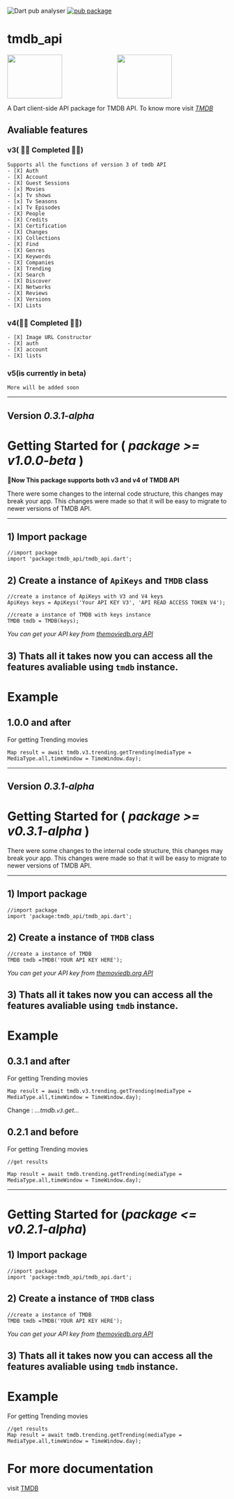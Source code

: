 ![Dart pub analyser](https://github.com/Arunnaidu3470/tmdb_api/workflows/Dart%20pub%20analyser/badge.svg?branch=master)
[![pub package](https://img.shields.io/pub/v/tmdb_api?color=dark%20green&include_prereleases&label=pub%20package&logo=dart)](https://pub.dartlang.org/packages/tmdb_api)

# tmdb_api
<img src="https://www.themoviedb.org/assets/2/v4/logos/primary-green-d70eebe18a5eb5b166d5c1ef0796715b8d1a2cbc698f96d311d62f894ae87085.svg" height=100px width="50%"><img src="https://dart.dev/assets/shared/dart/logo+text/horizontal/white-e71fb382ad5229792cc704b3ee7a88f8013e986d6e34f0956d89c453b454d0a5.svg" height="100px" width="50%">

A Dart client-side API package for TMDB API.
To know more visit [*TMDB*](https://www.themoviedb.org/)

## Avaliable features 
### v3( 🎊✨ Completed 🎉🎉)
    Supports all the functions of version 3 of tmdb API
    - [X] Auth
    - [X] Account
    - [X] Guest Sessions
    - [x] Movies
    - [x] Tv shows
    - [x] Tv Seasons
    - [x] Tv Episodes 
    - [X] People
    - [X] Credits
    - [X] Certification
    - [X] Changes
    - [X] Collections
    - [X] Find
    - [X] Genres
    - [X] Keywords
    - [X] Companies
    - [X] Trending
    - [X] Search
    - [X] Discover
    - [X] Networks
    - [X] Reviews
    - [X] Versions
    - [X] Lists
    
### v4(🎊✨ Completed 🎉🎉)
    - [X] Image URL Constructor
    - [X] auth
    - [X] account
    - [X] lists

### v5(is currently in beta)  
`More will be added soon`

---
**Version *0.3.1-alpha***
---
# Getting Started for ( *package >= v1.0.0-beta* )

**🎉Now This package supports both v3 and v4 of TMDB API**

There were some changes to the internal code structure, this changes may break your app.
This changes were made so that it will be easy to migrate to newer versions of TMDB API.

---
## 1) Import package
```
//import package
import 'package:tmdb_api/tmdb_api.dart';
```

## 2) Create a instance of `ApiKeys` and `TMDB` class
```
//create a instance of ApiKeys with V3 and V4 keys
ApiKeys keys = ApiKeys('Your API KEY V3', 'API READ ACCESS TOKEN V4');

//create a instance of TMDB with keys instance
TMDB tmdb = TMDB(keys);
```

*You can get your API key from [themoviedb.org API](https://www.themoviedb.org/settings/api)*

## 3) Thats all it takes now you can access all the features avaliable using `tmdb` instance.

# Example

## 1.0.0 and after
For getting Trending movies 
```
Map result = await tmdb.v3.trending.getTrending(mediaType = MediaType.all,timeWindow = TimeWindow.day);

```
---
**Version *0.3.1-alpha***
---
# Getting Started for ( *package >= v0.3.1-alpha* )

There were some changes to the internal code structure, this changes may break your app.
This changes were made so that it will be easy to migrate to newer versions of TMDB API.

---
## 1) Import package
```
//import package
import 'package:tmdb_api/tmdb_api.dart';
```

## 2) Create a instance of `TMDB` class
```
//create a instance of TMDB
TMDB tmdb =TMDB('YOUR API KEY HERE');
```
*You can get your API key from [themoviedb.org API](https://www.themoviedb.org/settings/api)*

## 3) Thats all it takes now you can access all the features avaliable using `tmdb` instance.

# Example

## 0.3.1 and after
For getting Trending movies 
```
Map result = await tmdb.v3.trending.getTrending(mediaType = MediaType.all,timeWindow = TimeWindow.day);

```
Change : *...tmdb.`v3`.get...*

## 0.2.1 and before
For getting Trending movies 

```
//get results

Map result = await tmdb.trending.getTrending(mediaType = MediaType.all,timeWindow = TimeWindow.day);

```

---
# Getting Started for (*package <= v0.2.1-alpha*)
## 1) Import package
```
//import package
import 'package:tmdb_api/tmdb_api.dart';
```

## 2) Create a instance of `TMDB` class
```
//create a instance of TMDB
TMDB tmdb =TMDB('YOUR API KEY HERE');
```
*You can get your API key from [themoviedb.org API](https://www.themoviedb.org/settings/api)*

## 3) Thats all it takes now you can access all the features avaliable using `tmdb` instance.

# Example
For getting Trending movies 
```
//get results
Map result = await tmdb.trending.getTrending(mediaType = MediaType.all,timeWindow = TimeWindow.day);
```

# For more documentation
visit [TMDB](https://developers.themoviedb.org/3/getting-started/introduction)